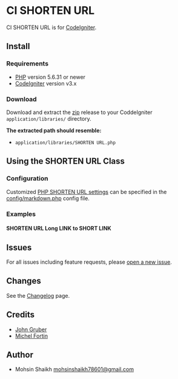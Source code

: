 # CI SHORTEN URL

CI SHORTEN URL is for [CodeIgniter][3].

## Install

### Requirements

- [PHP][4] version 5.6.31 or newer
- [CodeIgniter][3] version v3.x

### Download

Download and extract the [zip][5] release to your CoddeIgniter
`application/libraries/` directory.

**The extracted path should resemble:**

- `application/libraries/SHORTEN URL.php`

## Using the SHORTEN URL Class

### Configuration

Customized [PHP SHORTEN URL settings](https://michelf.ca/projects/php-markdown/configuration/)
can be specified in the [config/markdown.php](https://github.com/m78601/shorturl/blob/master/config/markdown.php) config file.

### Examples

#### SHORTEN URL Long LINK to SHORT LINK

## Issues

For all issues including feature requests, please [open a new issue][6].

## Changes

See the [Changelog][7] page.

## Credits

- [John Gruber](http://daringfireball.net/)
- [Michel Fortin](https://michelf.ca/home/)

## Author

- Mohsin Shaikh <mohsinshaikh78601@gmail.com>

[1]: https://michelf.ca/projects/php-markdown/
[2]: https://michelf.ca/projects/php-markdown/extra/
[3]: https://www.codeigniter.com
[4]: https://php.net
[5]: https://github.com/m78601/shorturl/archive/master.zip
[6]: https://github.com/m78601/shorturl/issues/new
[7]: https://github.com/m78601/shorturl/blob/master/CHANGELOG.md
